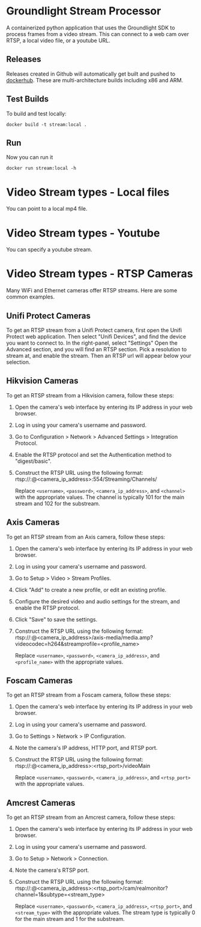 # Groundlight Stream Processor

A containerized python application that uses the Groundlight SDK to
process frames from a video stream.  This can connect to a web cam over RTSP, a local video file, or a youtube URL.

## Releases

Releases created in Github will automatically get built and pushed to [dockerhub](https://hub.docker.com/r/groundlight/stream/tags).  These are multi-architecture builds including x86 and ARM.

## Test Builds

To build and test locally:

``` shell
docker build -t stream:local .
```

## Run
Now you can run it

``` shell
docker run stream:local -h
```


# Video Stream types - Local files

You can point to a local mp4 file.

# Video Stream types - Youtube

You can specify a youtube stream.

# Video Stream types - RTSP Cameras

Many WiFi and Ethernet cameras offer RTSP streams. Here are some common examples.

## Unifi Protect Cameras

To get an RTSP stream from a Unifi Protect camera, first open the Unifi Protect web application.
Then select "Unifi Devices", and find the device you want to connect to. In the right-panel, select "Settings"
Open the Advanced section, and you will find an RTSP section. Pick a resolution to stream at, and enable the stream. Then an RTSP url will appear below your selection.

## Hikvision Cameras

To get an RTSP stream from a Hikvision camera, follow these steps:

1. Open the camera's web interface by entering its IP address in your web browser.
2. Log in using your camera's username and password.
3. Go to Configuration > Network > Advanced Settings > Integration Protocol.
4. Enable the RTSP protocol and set the Authentication method to "digest/basic".
5. Construct the RTSP URL using the following format:
   rtsp://<username>:<password>@<camera_ip_address>:554/Streaming/Channels/<channel>

   Replace `<username>`, `<password>`, `<camera_ip_address>`, and `<channel>` with the appropriate values. The channel is typically 101 for the main stream and 102 for the substream.

## Axis Cameras

To get an RTSP stream from an Axis camera, follow these steps:

1. Open the camera's web interface by entering its IP address in your web browser.
2. Log in using your camera's username and password.
3. Go to Setup > Video > Stream Profiles.
4. Click "Add" to create a new profile, or edit an existing profile.
5. Configure the desired video and audio settings for the stream, and enable the RTSP protocol.
6. Click "Save" to save the settings.
7. Construct the RTSP URL using the following format:
   rtsp://<username>:<password>@<camera_ip_address>/axis-media/media.amp?videocodec=h264&streamprofile=<profile_name>

   Replace `<username>`, `<password>`, `<camera_ip_address>`, and `<profile_name>` with the appropriate values.

## Foscam Cameras

To get an RTSP stream from a Foscam camera, follow these steps:

1. Open the camera's web interface by entering its IP address in your web browser.
2. Log in using your camera's username and password.
3. Go to Settings > Network > IP Configuration.
4. Note the camera's IP address, HTTP port, and RTSP port.
5. Construct the RTSP URL using the following format:
   rtsp://<username>:<password>@<camera_ip_address>:<rtsp_port>/videoMain

   Replace `<username>`, `<password>`, `<camera_ip_address>`, and `<rtsp_port>` with the appropriate values.

## Amcrest Cameras

To get an RTSP stream from an Amcrest camera, follow these steps:

1. Open the camera's web interface by entering its IP address in your web browser.
2. Log in using your camera's username and password.
3. Go to Setup > Network > Connection.
4. Note the camera's RTSP port.
5. Construct the RTSP URL using the following format:
   rtsp://<username>:<password>@<camera_ip_address>:<rtsp_port>/cam/realmonitor?channel=1&subtype=<stream_type>

   Replace `<username>`, `<password>`, `<camera_ip_address>`, `<rtsp_port>`, and `<stream_type>` with the appropriate values. The stream type is typically 0 for the main stream and 1 for the substream.


